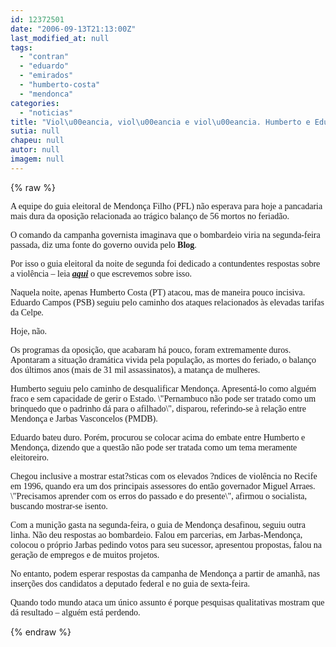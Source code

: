 ```yaml
---
id: 12372501
date: "2006-09-13T21:13:00Z"
last_modified_at: null
tags:
  - "contran"
  - "eduardo"
  - "emirados"
  - "humberto-costa"
  - "mendonca"
categories:
  - "noticias"
title: "Viol\u00eancia, viol\u00eancia e viol\u00eancia. Humberto e Eduardo ajustaram a mira contra Mendon\u00e7a"
sutia: null
chapeu: null
autor: null
imagem: null
---
```

{% raw %}
<p><P><FONT face=Verdana>A equipe do guia eleitoral de Mendonça Filho (PFL) não esperava para hoje a pancadaria mais dura da oposição relacionada ao trágico balanço de 56 mortos no feriadão.</FONT></P></p>
<p><P><FONT face=Verdana>O comando da campanha governista imaginava que o bombardeio viria na segunda-feira passada, diz uma fonte&nbsp;do governo&nbsp;ouvida pelo <STRONG>Blog</STRONG>. </FONT></P></p>
<p><P><FONT face=Verdana>Por isso o guia eleitoral da noite de segunda foi dedicado a contundentes respostas sobre a violência – leia <STRONG><EM><A href=\"https://jc3.uol.com.br/blogs/jc/2006/09/11/index.php\" target=_blank>aqui</A></EM></STRONG> o que escrevemos sobre isso.</FONT></P></p>
<p><P><FONT face=Verdana>Naquela noite, apenas Humberto Costa (PT) atacou, mas de maneira pouco incisiva. Eduardo Campos (PSB) seguiu pelo caminho dos ataques relacionados às elevadas tarifas da Celpe.</FONT></P></p>
<p><P><FONT face=Verdana>Hoje, não. </FONT></P></p>
<p><P><FONT face=Verdana>Os programas da oposição, que acabaram há pouco, foram extremamente duros. Apontaram a situação dramática vivida pela população, as mortes do feriado, o balanço dos últimos anos (mais de 31 mil assassinatos), a matança de mulheres.</FONT></P></p>
<p><P><FONT face=Verdana>Humberto seguiu pelo caminho de desqualificar Mendonça. Apresentá-lo como alguém fraco e sem capacidade de gerir o Estado. \"Pernambuco não pode ser tratado como um brinquedo que o padrinho dá para o afilhado\", disparou, referindo-se à relação entre Mendonça e Jarbas Vasconcelos (PMDB).</FONT></P></p>
<p><P><FONT face=Verdana>Eduardo bateu duro. Porém, procurou se colocar acima do embate entre Humberto e Mendonça, dizendo que a questão não pode ser tratada como um tema meramente eleitoreiro.</FONT></P></p>
<p><P><FONT face=Verdana>Chegou inclusive a mostrar estat?sticas com os elevados ?ndices de violência no Recife em 1996, quando era um dos principais assessores do então governador Miguel Arraes. \"Precisamos aprender com os erros do passado e do presente\", afirmou o socialista, buscando mostrar-se isento.</FONT></P></p>
<p><P><FONT face=Verdana>Com a munição gasta na segunda-feira, o guia de Mendonça desafinou, seguiu outra linha. Não deu respostas ao bombardeio. Falou em parcerias, em Jarbas-Mendonça, colocou o próprio Jarbas pedindo votos para seu sucessor, apresentou propostas, falou na geração de empregos e de muitos projetos.</FONT></P></p>
<p><P><FONT face=Verdana>No entanto, podem esperar respostas da campanha de Mendonça a partir de amanhã, nas inserções dos candidatos a deputado federal e no guia de sexta-feira.</FONT></P></p>
<p><P><FONT face=Verdana>Quando todo mundo ataca um único assunto é porque pesquisas&nbsp;qualitativas mostram que dá resultado – alguém está perdendo.</FONT></P> </p>
{% endraw %}